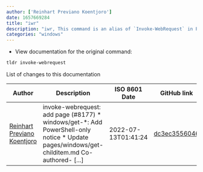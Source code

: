 ```yaml
---
author: ['Reinhart Previano Koentjoro']
date: 1657669284
title: "iwr"
description: "iwr, This command is an alias of `Invoke-WebRequest` in PowerShell."
categories: "windows"
---
```

- View documentation for the original command:

```bash
tldr invoke-webrequest
```
List of changes to this documentation


Author | Description | ISO 8601 Date | GitHub link
------|-----|-----|-----
[Reinhart Previano Koentjoro](mailto:reinhart_previano@yahoo.com) | invoke-webrequest: add page (#8177) * windows/get-*: Add PowerShell-only notice * Update pages/windows/get-childitem.md Co-authored- [...] | 2022-07-13T01:41:24 | [dc3ec3556046](https://github.com/tldr-pages/tldr/commit/dc3ec3556046aa804d0224bb54dd27ab6001e449)


